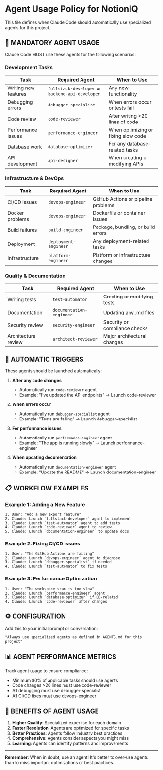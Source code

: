 # Agent Usage Policy for NotionIQ

This file defines when Claude Code should automatically use specialized agents for this project.

## 🚨 MANDATORY AGENT USAGE

Claude Code MUST use these agents for the following scenarios:

### Development Tasks

| Task | Required Agent | When to Use |
|------|---------------|-------------|
| Writing new features | `fullstack-developer` or `backend-api-developer` | Any new functionality |
| Debugging errors | `debugger-specialist` | When errors occur or tests fail |
| Code review | `code-reviewer` | After writing >20 lines of code |
| Performance issues | `performance-engineer` | When optimizing or fixing slow code |
| Database work | `database-optimizer` | For any database-related tasks |
| API development | `api-designer` | When creating or modifying APIs |

### Infrastructure & DevOps

| Task | Required Agent | When to Use |
|------|---------------|-------------|
| CI/CD issues | `devops-engineer` | GitHub Actions or pipeline problems |
| Docker problems | `devops-engineer` | Dockerfile or container issues |
| Build failures | `build-engineer` | Package, bundling, or build errors |
| Deployment | `deployment-engineer` | Any deployment-related tasks |
| Infrastructure | `platform-engineer` | Platform or infrastructure changes |

### Quality & Documentation

| Task | Required Agent | When to Use |
|------|---------------|-------------|
| Writing tests | `test-automator` | Creating or modifying tests |
| Documentation | `documentation-engineer` | Updating any .md files |
| Security review | `security-engineer` | Security or compliance checks |
| Architecture review | `architect-reviewer` | Major architectural changes |

## 🤖 AUTOMATIC TRIGGERS

These agents should be launched automatically:

1. **After any code changes**
   - Automatically run `code-reviewer` agent
   - Example: "I've updated the API endpoints" → Launch code-reviewer

2. **When errors occur**
   - Automatically run `debugger-specialist` agent
   - Example: "Tests are failing" → Launch debugger-specialist

3. **For performance issues**
   - Automatically run `performance-engineer` agent
   - Example: "The app is running slowly" → Launch performance-engineer

4. **When updating documentation**
   - Automatically run `documentation-engineer` agent
   - Example: "Update the README" → Launch documentation-engineer

## 📋 WORKFLOW EXAMPLES

### Example 1: Adding a New Feature
```
1. User: "Add a new export feature"
2. Claude: Launch `fullstack-developer` agent to implement
3. Claude: Launch `test-automator` agent to add tests
4. Claude: Launch `code-reviewer` agent to review
5. Claude: Launch `documentation-engineer` to update docs
```

### Example 2: Fixing CI/CD Issues
```
1. User: "The GitHub Actions are failing"
2. Claude: Launch `devops-engineer` agent to diagnose
3. Claude: Launch `debugger-specialist` if needed
4. Claude: Launch `test-automator` to fix tests
```

### Example 3: Performance Optimization
```
1. User: "The workspace scan is too slow"
2. Claude: Launch `performance-engineer` agent
3. Claude: Launch `database-optimizer` if DB-related
4. Claude: Launch `code-reviewer` after changes
```

## ⚙️ CONFIGURATION

Add this to your initial prompt or conversation:
```
"Always use specialized agents as defined in AGENTS.md for this project"
```

## 📊 AGENT PERFORMANCE METRICS

Track agent usage to ensure compliance:
- Minimum 80% of applicable tasks should use agents
- Code changes >20 lines must use code-reviewer
- All debugging must use debugger-specialist
- All CI/CD fixes must use devops-engineer

## 🎯 BENEFITS OF AGENT USAGE

1. **Higher Quality**: Specialized expertise for each domain
2. **Faster Resolution**: Agents are optimized for specific tasks
3. **Better Practices**: Agents follow industry best practices
4. **Comprehensive**: Agents consider aspects you might miss
5. **Learning**: Agents can identify patterns and improvements

---

**Remember**: When in doubt, use an agent! It's better to over-use agents than to miss important optimizations or best practices.